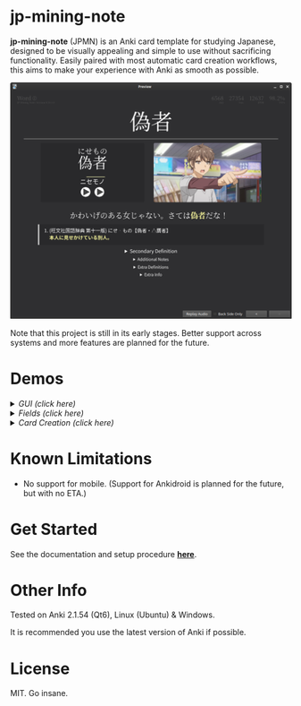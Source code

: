 # jp-mining-note

**jp-mining-note** (JPMN) is an Anki card template for studying Japanese,
designed to be visually appealing and simple to use without sacrificing functionality.
Easily paired with most automatic card creation workflows,
this aims to make your experience with Anki as smooth as possible.

<!-- clickable image -->
[![Example Image](https://github.com/Aquafina-water-bottle/jp-mining-note/raw/master/docs/docs/assets/nisemono_readme.png)](https://github.com/Aquafina-water-bottle/jp-mining-note/raw/master/docs/docs/assets/nisemono_readme.png)


Note that this project is still in its early stages.
Better support across systems and more features are planned for the future.


# Demos

<!--
- hover over furigana
- click on image
- kanji hover
- collapsable fields
- front/back
-->
<details>
<summary><i>GUI (click here)</i></summary>
<video src="https://user-images.githubusercontent.com/17107540/187550103-7e50c317-9074-4c7c-a499-fa4ddc89e419.mp4"></video>
</details>


<!--
- front -> back
- IsSentenceCard
- IsTargetedSentenceCard
- IsHoverCard
- AltDisplay
    - newline (-> backside)
    - only last sentence (-> frontside)
- Hint + click
- HintNotHidden
- (TODO) editing pitch accent
- PAShowInfo
    - PATestOnlyWord
    - PADoNotTest
-->
<details>
<summary><i>Fields (click here)</i></summary>
<video src="https://user-images.githubusercontent.com/17107540/192704142-d8587e82-3c90-4754-a23d-7b7ffff9a164.mp4"></video>
</details>



<!--
- temporarily un-hide bilingual definitions
- temporarily disable the 2nd bilingual dictionary

texthooker text:
Card creation:
1. Yomichan + mpvacious
2. Yomichan only (no pictures and sentence audio)
3. Bilingual Format
4. Selected dictionary
5. Selected text
6. Sentence Card
-->
<details>
<summary><i>Card Creation (click here)</i></summary>
<video src="https://user-images.githubusercontent.com/17107540/192704164-dd075092-58da-4964-9ddf-d89627f60d3c.mp4"></video>
</details>


# Known Limitations
* No support for mobile. (Support for Ankidroid is planned for the future, but with no ETA.)

# Get Started
See the documentation and setup procedure [**here**](https://aquafina-water-bottle.github.io/jp-mining-note/).

# Other Info
Tested on Anki 2.1.54 (Qt6), Linux (Ubuntu) & Windows.

It is recommended you use the latest version of Anki if possible.

# License
MIT. Go insane.


